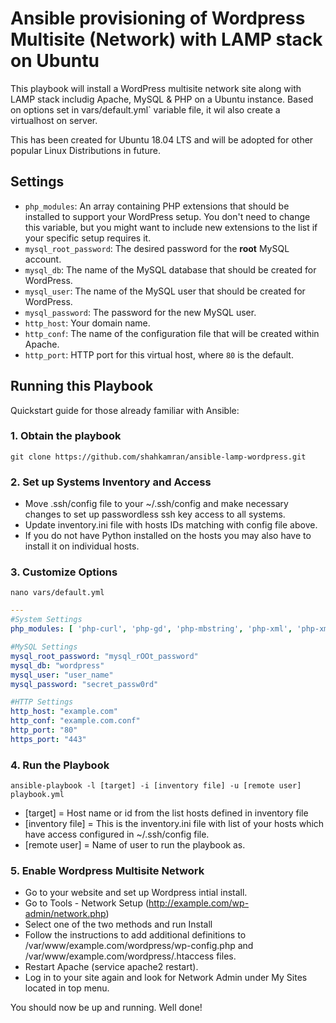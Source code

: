 # Ansible provisioning of Wordpress Multisite (Network) with LAMP stack on Ubuntu

This playbook will install a WordPress multisite network site along with LAMP stack includig Apache, MySQL & PHP on a Ubuntu instance. Based on options set in vars/default.yml` variable file, it wil also create a virtualhost on server.

This has been created for Ubuntu 18.04 LTS and will be adopted for other popular Linux Distributions in future.

## Settings

- `php_modules`:  An array containing PHP extensions that should be installed to support your WordPress setup. You don't need to change this variable, but you might want to include new extensions to the list if your specific setup requires it.
- `mysql_root_password`: The desired password for the **root** MySQL account.
- `mysql_db`: The name of the MySQL database that should be created for WordPress.
- `mysql_user`: The name of the MySQL user that should be created for WordPress.
- `mysql_password`: The password for the new MySQL user.
- `http_host`: Your domain name.
- `http_conf`: The name of the configuration file that will be created within Apache.
- `http_port`: HTTP port for this virtual host, where `80` is the default. 

## Running this Playbook

Quickstart guide for those already familiar with Ansible:

### 1. Obtain the playbook
```shell
git clone https://github.com/shahkamran/ansible-lamp-wordpress.git
```
### 2. Set up Systems Inventory and Access
* Move .ssh/config file to your ~/.ssh/config and make necessary changes to set up passwordless ssh key access to all systems.
* Update inventory.ini file with hosts IDs matching with config file above.
* If you do not have Python installed on the hosts you may also have to install it on individual hosts.

### 3. Customize Options

```shell
nano vars/default.yml
```

```yml
---
#System Settings
php_modules: [ 'php-curl', 'php-gd', 'php-mbstring', 'php-xml', 'php-xmlrpc', 'php-soap', 'php-intl', 'php-zip' ]

#MySQL Settings
mysql_root_password: "mysql_rOOt_password"
mysql_db: "wordpress"
mysql_user: "user_name"
mysql_password: "secret_passw0rd"

#HTTP Settings
http_host: "example.com"
http_conf: "example.com.conf"
http_port: "80"
https_port: "443"
```

### 4. Run the Playbook

```command
ansible-playbook -l [target] -i [inventory file] -u [remote user] playbook.yml
```
- [target] = Host name or id from the list hosts defined in inventory file
- [inventory file] = This is the inventory.ini file with list of your hosts which have access configured in ~/.ssh/config file.
- [remote user] = Name of user to run the playbook as.

### 5. Enable Wordpress Multisite Network

* Go to your website and set up Wordpress intial install.
* Go to Tools - Network Setup (http://example.com/wp-admin/network.php)
* Select one of the two methods and run Install
* Follow the instructions to add additional definitions to /var/www/example.com/wordpress/wp-config.php and /var/www/example.com/wordpress/.htaccess files.
* Restart Apache (service apache2 restart).
* Log in to your site again and look for Network Admin under My Sites located in top menu.


You should now be up and running. Well done!
